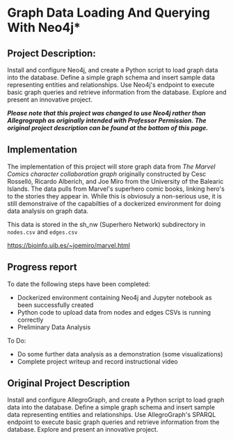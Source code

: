 # Graph Data Loading And Querying With Neo4j*

## Project Description:
Install and configure Neo4j, and create a Python script to load graph data into the database. Define a simple graph schema and insert sample data representing entities and relationships. Use Neo4j's endpoint to execute basic graph queries and retrieve information from the database. Explore and present an innovative project.

***Please note that this project was changed to use Neo4j rather than Allegrograph as originally intended with Professor Permission. The original project description can be found at the bottom of this page.***

## Implementation

The implementation of this project will store graph data from *The Marvel Comics character collaboration graph* originally constructed by Cesc Rosselló, Ricardo Alberich, and Joe Miro from the University of the Balearic Islands. The data pulls from Marvel's superhero comic books, linking hero's to the stories they appear in. While this is obviosuly a non-serious use, it is still demonstraive of the capabilties of a dockerized environment for doing data analysis on graph data.

This data is stored in the sh_nw (Superhero Network) subdirectory in `nodes.csv` and `edges.csv`

https://bioinfo.uib.es/~joemiro/marvel.html

## Progress report

To date the following steps have been completed:
- Dockerized environment containing Neo4j and Jupyter notebook as been successfully created
- Python code to upload data from nodes and edges CSVs is running correctly
- Preliminary Data Analysis

To Do:
- Do some further data analysis as a demonstration (some visualizations)
- Complete project writeup and record instructional video


## Original Project Description
Install and configure AllegroGraph, and create a Python script to load graph data into the database. Define a simple graph schema and insert sample data representing entities and relationships. Use AllegroGraph's SPARQL endpoint to execute basic graph queries and retrieve information from the database. Explore and present an innovative project.